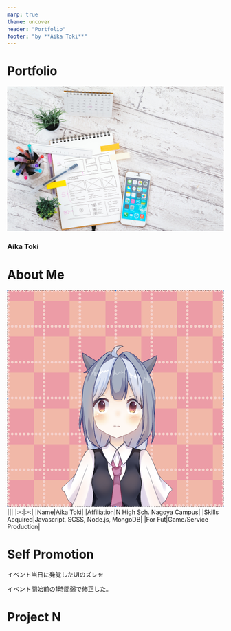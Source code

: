 ```yaml
---
marp: true
theme: uncover
header: "Portfolio"
footer: "by **Aika Toki**"
---
```

<!-- 
headingDivider: 1
_color: white
_header: ""
_footer: ""
-->

# Portfolio
![bg brightness:0.6](Assets/Yuu1726IMGL0044_TP_V.jpg)
### Aika Toki

# About Me

![bg left:20%](Assets/icon.png)
|||
|:-:|:-:|
|Name|Aika Toki|
|Affiliation|N High Sch. Nagoya Campus|
|Skills Acquired|Javascript, SCSS, Node.js, MongoDB|
|For Fut|Game/Service Production|

# Self Promotion

イベント当日に発覚したUIのズレを

イベント開始前の1時間弱で修正した。

# Project N
